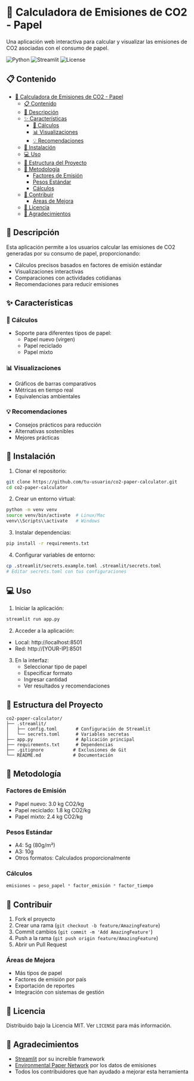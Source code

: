 # 🌱 Calculadora de Emisiones de CO2 - Papel

Una aplicación web interactiva para calcular y visualizar las emisiones de CO2 asociadas con el consumo de papel.

![Python](https://img.shields.io/badge/Python-3.7%2B-blue)
![Streamlit](https://img.shields.io/badge/Streamlit-1.27%2B-red)
![License](https://img.shields.io/badge/License-MIT-green)

## 📋 Contenido
- [🌱 Calculadora de Emisiones de CO2 - Papel](#-calculadora-de-emisiones-de-co2---papel)
  - [📋 Contenido](#-contenido)
  - [📝 Descripción](#-descripción)
  - [✨ Características](#-características)
    - [🔢 Cálculos](#-cálculos)
    - [📊 Visualizaciones](#-visualizaciones)
    - [💡 Recomendaciones](#-recomendaciones)
  - [🚀 Instalación](#-instalación)
  - [💻 Uso](#-uso)
  - [📁 Estructura del Proyecto](#-estructura-del-proyecto)
  - [🧮 Metodología](#-metodología)
    - [Factores de Emisión](#factores-de-emisión)
    - [Pesos Estándar](#pesos-estándar)
    - [Cálculos](#cálculos)
  - [👥 Contribuir](#-contribuir)
    - [Áreas de Mejora](#áreas-de-mejora)
  - [📄 Licencia](#-licencia)
  - [🙏 Agradecimientos](#-agradecimientos)

## 📝 Descripción

Esta aplicación permite a los usuarios calcular las emisiones de CO2 generadas por su consumo de papel, proporcionando:
- Cálculos precisos basados en factores de emisión estándar
- Visualizaciones interactivas
- Comparaciones con actividades cotidianas
- Recomendaciones para reducir emisiones

## ✨ Características

### 🔢 Cálculos
- Soporte para diferentes tipos de papel:
  - Papel nuevo (virgen)
  - Papel reciclado
  - Papel mixto

### 📊 Visualizaciones
- Gráficos de barras comparativos
- Métricas en tiempo real
- Equivalencias ambientales

### 💡 Recomendaciones
- Consejos prácticos para reducción
- Alternativas sostenibles
- Mejores prácticas

## 🚀 Instalación

1. Clonar el repositorio:
```bash
git clone https://github.com/tu-usuario/co2-paper-calculator.git
cd co2-paper-calculator
```

2. Crear un entorno virtual:
```bash
python -m venv venv
source venv/bin/activate  # Linux/Mac
venv\\Scripts\\activate   # Windows
```

3. Instalar dependencias:
```bash
pip install -r requirements.txt
```

4. Configurar variables de entorno:
```bash
cp .streamlit/secrets.example.toml .streamlit/secrets.toml
# Editar secrets.toml con tus configuraciones
```

## 💻 Uso

1. Iniciar la aplicación:
```bash
streamlit run app.py
```

2. Acceder a la aplicación:
- Local: http://localhost:8501
- Red: http://[YOUR-IP]:8501

3. En la interfaz:
   - Seleccionar tipo de papel
   - Especificar formato
   - Ingresar cantidad
   - Ver resultados y recomendaciones

## 📁 Estructura del Proyecto

```
co2-paper-calculator/
├── .streamlit/
│   ├── config.toml       # Configuración de Streamlit
│   └── secrets.toml      # Variables secretas
├── app.py                # Aplicación principal
├── requirements.txt      # Dependencias
├── .gitignore           # Exclusiones de Git
└── README.md            # Documentación
```

## 🧮 Metodología

### Factores de Emisión
- Papel nuevo: 3.0 kg CO2/kg
- Papel reciclado: 1.8 kg CO2/kg
- Papel mixto: 2.4 kg CO2/kg

### Pesos Estándar
- A4: 5g (80g/m²)
- A3: 10g
- Otros formatos: Calculados proporcionalmente

### Cálculos
```python
emisiones = peso_papel * factor_emisión * factor_tiempo
```

## 👥 Contribuir

1. Fork el proyecto
2. Crear una rama (`git checkout -b feature/AmazingFeature`)
3. Commit cambios (`git commit -m 'Add AmazingFeature'`)
4. Push a la rama (`git push origin feature/AmazingFeature`)
5. Abrir un Pull Request

### Áreas de Mejora
- Más tipos de papel
- Factores de emisión por país
- Exportación de reportes
- Integración con sistemas de gestión

## 📄 Licencia

Distribuido bajo la Licencia MIT. Ver `LICENSE` para más información.

## 🙏 Agradecimientos

- [Streamlit](https://streamlit.io/) por su increíble framework
- [Environmental Paper Network](https://environmentalpaper.org/) por los datos de emisiones
- Todos los contribuidores que han ayudado a mejorar esta herramienta
